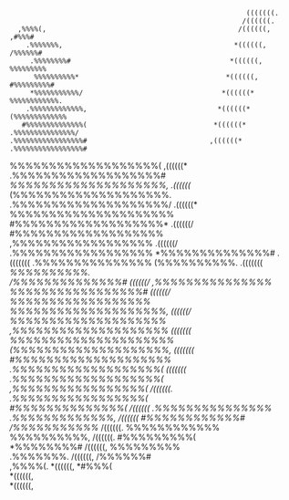                                                                                                     
                                                                                                    
                                                                                                    
                                                                                                    
                                                              (((((((.                              
                                                             /((((((.                               
      ,%%%%(,                                               /((((((,                    ,#%%%#      
        .%%%%%%%,                                          *((((((,                 /%%%%%%#        
         .%%%%%%%%#                                       *((((((,                %%%%%%%%%         
          %%%%%%%%%%*                                    *((((((,               #%%%%%%%%%#         
         *%%%%%%%%%%%/                                  *((((((*               %%%%%%%%%%%%.        
        .%%%%%%%%%%%%%,                                *((((((*               (%%%%%%%%%%%%%        
       #%%%%%%%%%%%%%%(                               *((((((*               .%%%%%%%%%%%%%%%/      
    .%%%%%%%%%%%%%%%%%#                              ,((((((*                .%%%%%%%%%%%%%%%%%#    
   %%%%%%%%%%%%%%%%%%%(                             ,((((((*                 .%%%%%%%%%%%%%%%%%%%#  
 *%%%%%%%%%%%%%%%%%%%%,                            .((((((*                   (%%%%%%%%%%%%%%%%%%%%.
.%%%%%%%%%%%%%%%%%%%%/                            .((((((*                     %%%%%%%%%%%%%%%%%%%%%
#%%%%%%%%%%%%%%%%%%%*                            .((((((/                       #%%%%%%%%%%%%%%%%%%%
,%%%%%%%%%%%%%%%%%%                             .((((((/                         .%%%%%%%%%%%%%%%%%%
 *%%%%%%%%%%%%%%#                              .(((((((                            .%%%%%%%%%%%%%%% 
   (%%%%%%%%%%.                               .(((((((                                *%%%%%%%%%%.  
 /%%%%%%%%%%%%%%#                             ((((((/                              ,%%%%%%%%%%%%%%% 
*%%%%%%%%%%%%%%%%%#                          ((((((/                             *%%%%%%%%%%%%%%%%%%
%%%%%%%%%%%%%%%%%%%%,                       ((((((/                             %%%%%%%%%%%%%%%%%%%%
,%%%%%%%%%%%%%%%%%%%%*                     (((((((                             %%%%%%%%%%%%%%%%%%%%%
 (%%%%%%%%%%%%%%%%%%%%,                   (((((((                             #%%%%%%%%%%%%%%%%%%%% 
  .%%%%%%%%%%%%%%%%%%%(                  (((((((                             .%%%%%%%%%%%%%%%%%%%(  
    ,%%%%%%%%%%%%%%%%%(                 /((((((.                             .%%%%%%%%%%%%%%%%%(    
       #%%%%%%%%%%%%%%(                /((((((                               .%%%%%%%%%%%%%%%*      
        .%%%%%%%%%%%%%,               /((((((                                 #%%%%%%%%%%%%#        
         /%%%%%%%%%%%*               /((((((.                                  %%%%%%%%%%%%         
          %%%%%%%%%%,               /((((((.                                    #%%%%%%%%%(         
         *%%%%%%%%#                /((((((,                                       %%%%%%%%%         
        .%%%%%%%.                 /((((((,                                          /%%%%%%#        
      ,%%%%(.                    *((((((,                                               *#%%%(      
                                *((((((,                                                            
                               *((((((,                                                             
                                                                                                    
                                                                                                    
                                                                                                    
